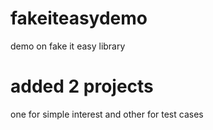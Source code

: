 # fakeiteasydemo
demo on fake it easy library

# added 2 projects 
one for simple interest and other for test cases
